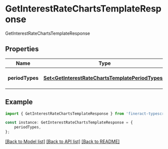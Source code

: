 # GetInterestRateChartsTemplateResponse

GetInterestRateChartsTemplateResponse

## Properties

Name | Type | Description | Notes
------------ | ------------- | ------------- | -------------
**periodTypes** | [**Set&lt;GetInterestRateChartsTemplatePeriodTypes&gt;**](GetInterestRateChartsTemplatePeriodTypes.md) |  | [optional] [default to undefined]

## Example

```typescript
import { GetInterestRateChartsTemplateResponse } from 'fineract-typescript-client';

const instance: GetInterestRateChartsTemplateResponse = {
    periodTypes,
};
```

[[Back to Model list]](../README.md#documentation-for-models) [[Back to API list]](../README.md#documentation-for-api-endpoints) [[Back to README]](../README.md)

